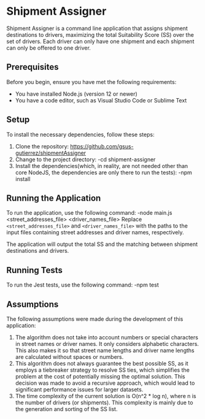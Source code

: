 # Shipment Assigner

Shipment Assigner is a command line application that assigns shipment destinations to drivers, maximizing the total Suitability Score (SS) over the set of drivers. Each driver can only have one shipment and each shipment can only be offered to one driver.

## Prerequisites

Before you begin, ensure you have met the following requirements:

* You have installed Node.js (version 12 or newer)
* You have a code editor, such as Visual Studio Code or Sublime Text

## Setup

To install the necessary dependencies, follow these steps:

1. Clone the repository:
https://github.com/gsus-gutierrez/shipmentAssigner
2. Change to the project directory:
-cd shipment-assigner
3. Install the dependencies(which, in reality, are not needed other than core NodeJS, the dependencies are only there to run the tests):
-npm install
## Running the Application

To run the application, use the following command:
-node main.js <street_addresses_file> <driver_names_file>
Replace `<street_addresses_file>` and `<driver_names_file>` with the paths to the input files containing street addresses and driver names, respectively.

The application will output the total SS and the matching between shipment destinations and drivers.

## Running Tests

To run the Jest tests, use the following command:
-npm test


## Assumptions

The following assumptions were made during the development of this application:

1. The algorithm does not take into account numbers or special characters in street names or driver names. It only considers alphabetic characters. This also makes it so that street name lengths and driver name lengths are calculated without spaces or numbers.
2. This algorithm does not always guarantee the best possible SS, as it employs a tiebreaker strategy to resolve SS ties, which simplifies the problem at the cost of potentially missing the optimal solution. This decision was made to avoid a recursive approach, which would lead to significant performance issues for larger datasets.
3. The time complexity of the current solution is O(n^2 * log n), where n is the number of drivers (or shipments). This complexity is mainly due to the generation and sorting of the SS list.
